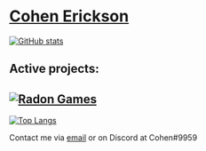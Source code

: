 # [Cohen Erickson](https://cohenerickson.com/)

[![GitHub stats](https://github-readme-stats.vercel.app/api?username=cohenerickson&show_icons=true&theme=tokyonight&count_private=true)](https://github.com/cohenerickson/)

## Active projects:

[![Radon Games](https://github-readme-stats.vercel.app/api/pin/?username=cohenerickson&repo=radon-games&theme=tokyonight)](https://github.com/cohenerickson/radon-games)
---

[![Top Langs](https://github-readme-stats.vercel.app/api/top-langs/?username=cohenerickson&exclude_repo=radon-games-assets&theme=tokyonight)](https://github.com/cohenerickson/)

Contact me via [email](mailto:cohenerickson@gmail.com) or on Discord at Cohen#9959
